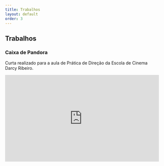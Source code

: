 ```yaml
---
title: Trabalhos
layout: default
order: 3
---
```


## Trabalhos

### Caixa de Pandora

Curta realizado para a aula de Prática de Direção da Escola de Cinema Darcy Ribeiro.

<style>.embed-container { position: relative; padding-bottom: 56.25%; height: 0; overflow: hidden; max-width: 100%; } .embed-container iframe, .embed-container object, .embed-container embed { position: absolute; top: 0; left: 0; width: 100%; height: 100%; }</style><div class='embed-container'><iframe src='https://player.vimeo.com/video/166594134' frameborder='0' webkitAllowFullScreen mozallowfullscreen allowFullScreen></iframe></div>

